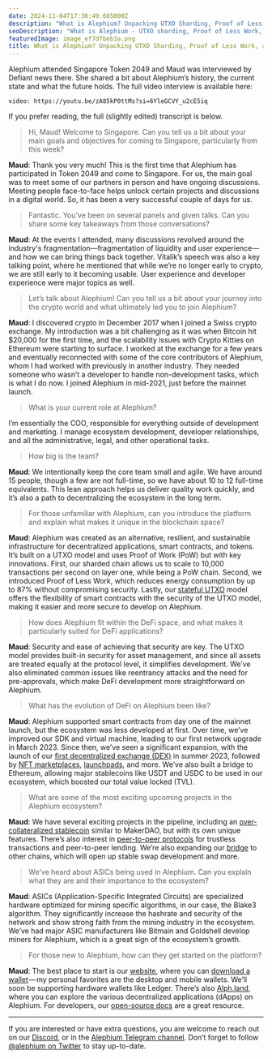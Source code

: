 ```yaml
---
date: 2024-11-04T17:36:49.665000Z
description: "What is Alephium? Unpacking UTXO Sharding, Proof of Less Work, and DeFi Security - Alephium attended Singapore Token 2049 and Maud was interviewed by Defiant news."
seoDescription: "What is Alephium - UTXO sharding, Proof of Less Work, DeFi security. Singapore Token 2049 Defiant news interview with Maud about Alephium history and future."
featuredImage: image_ef7dfbeb3a.png
title: What is Alephium? Unpacking UTXO Sharding, Proof of Less Work, and DeFi Security
---
```

Alephium attended Singapore Token 2049 and Maud was interviewed by Defiant news there. She shared a bit about Alephium’s history, the current state and what the future holds. The full video interview is available here:

`video: https://youtu.be/zA85kP0ttMs?si=6YleGCVY_u2cE5iq`

If you prefer reading, the full (slightly edited) transcript is below.

> Hi, Maud! Welcome to Singapore. Can you tell us a bit about your main goals and objectives for coming to Singapore, particularly from this week?

**Maud**: Thank you very much! This is the first time that Alephium has participated in Token 2049 and come to Singapore. For us, the main goal was to meet some of our partners in person and have ongoing discussions. Meeting people face-to-face helps unlock certain projects and discussions in a digital world. So, it has been a very successful couple of days for us.

> Fantastic. You’ve been on several panels and given talks. Can you share some key takeaways from those conversations?

**Maud**: At the events I attended, many discussions revolved around the industry's fragmentation—fragmentation of liquidity and user experience—and how we can bring things back together. Vitalik’s speech was also a key talking point, where he mentioned that while we’re no longer early to crypto, we are still early to it becoming usable. User experience and developer experience were major topics as well.

> Let’s talk about Alephium! Can you tell us a bit about your journey into the crypto world and what ultimately led you to join Alephium?

**Maud**: I discovered crypto in December 2017 when I joined a Swiss crypto exchange. My introduction was a bit challenging as it was when Bitcoin hit $20,000 for the first time, and the scalability issues with Crypto Kitties on Ethereum were starting to surface. I worked at the exchange for a few years and eventually reconnected with some of the core contributors of Alephium, whom I had worked with previously in another industry. They needed someone who wasn’t a developer to handle non-development tasks, which is what I do now. I joined Alephium in mid-2021, just before the mainnet launch.

> What is your current role at Alephium?

I’m essentially the COO, responsible for everything outside of development and marketing. I manage ecosystem development, developer relationships, and all the administrative, legal, and other operational tasks.

> How big is the team?

**Maud**: We intentionally keep the core team small and agile. We have around 15 people, though a few are not full-time, so we have about 10 to 12 full-time equivalents. This lean approach helps us deliver quality work quickly, and it’s also a path to decentralizing the ecosystem in the long term.

> For those unfamiliar with Alephium, can you introduce the platform and explain what makes it unique in the blockchain space?

**Maud**: Alephium was created as an alternative, resilient, and sustainable infrastructure for decentralized applications, smart contracts, and tokens. It’s built on a UTXO model and uses Proof of Work (PoW) but with key innovations. First, our sharded chain allows us to scale to 10,000 transactions per second on layer one, while being a PoW chain. Second, we introduced Proof of Less Work, which reduces energy consumption by up to 87% without compromising security. Lastly, our [stateful UTXO](/news/post/an-introduction-to-the-stateful-utxo-model-8de3b0f76749) model offers the flexibility of smart contracts with the security of the UTXO model, making it easier and more secure to develop on Alephium.

> How does Alephium fit within the DeFi space, and what makes it particularly suited for DeFi applications?

**Maud**: Security and ease of achieving that security are key. The UTXO model provides built-in security for asset management, and since all assets are treated equally at the protocol level, it simplifies development. We’ve also eliminated common issues like reentrancy attacks and the need for pre-approvals, which make DeFi development more straightforward on Alephium.

> What has the evolution of DeFi on Alephium been like?

**Maud**: Alephium supported smart contracts from day one of the mainnet launch, but the ecosystem was less developed at first. Over time, we’ve improved our SDK and virtual machine, leading to our first network upgrade in March 2023. Since then, we’ve seen a significant expansion, with the launch of our [first decentralized exchange (DEX)](http://ayin.app) in summer 2023, followed by [NFT marketplaces](http://deadrare.io), [launchpads](https://alphpad.com/), and more. We’ve also built a bridge to Ethereum, allowing major stablecoins like USDT and USDC to be used in our ecosystem, which boosted our total value locked (TVL).

> What are some of the most exciting upcoming projects in the Alephium ecosystem?

**Maud**: We have several exciting projects in the pipeline, including an [over-collateralized stablecoin](https://www.alphbanx.com/) similar to MakerDAO, but with its own unique features. There’s also interest in [peer-to-peer protocols](https://linxotc.com/) for trustless transactions and peer-to-peer lending. We’re also expanding our [bridge](https://bridge.alephium.org/) to other chains, which will open up stable swap development and more.

> We’ve heard about ASICs being used in Alephium. Can you explain what they are and their importance to the ecosystem?

**Maud**: ASICs (Application-Specific Integrated Circuits) are specialized hardware optimized for mining specific algorithms, in our case, the Blake3 algorithm. They significantly increase the hashrate and security of the network and show strong faith from the mining industry in the ecosystem. We’ve had major ASIC manufacturers like Bitmain and Goldshell develop miners for Alephium, which is a great sign of the ecosystem’s growth.

> For those new to Alephium, how can they get started on the platform?

**Maud**: The best place to start is our [website](/), where you can [download a wallet](/wallets) — my personal favorites are the desktop and mobile wallets. We’ll soon be supporting hardware wallets like Ledger. There’s also [Alph.land](http://Alph.land), where you can explore the various decentralized applications (dApps) on Alephium. For developers, our [open-source docs](https://docs.alephium.org/) are a great resource.

- - -

If you are interested or have extra questions, you are welcome to reach out on our [Discord](/discord), or in the [Alephium Telegram channel](https://t.me/alephiumgroup). Don’t forget to follow [@alephium on Twitter](https://twitter.com/alephium) to stay up-to-date.
